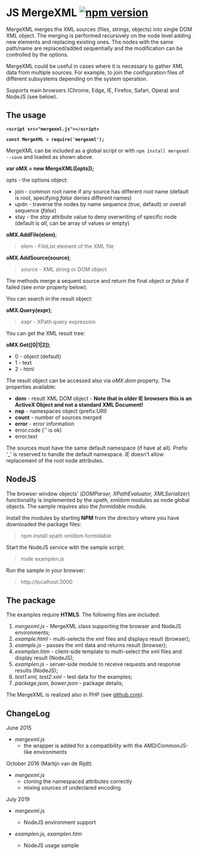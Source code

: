 JS MergeXML [![npm version](https://badge.fury.io/js/mergexml.svg)](https://badge.fury.io/js/mergexml)
==================

MergeXML merges the XML sources (files, strings, objects) into single DOM XML object.
The merging is performed recursively on the node level adding new elements and replacing existing ones.
The nodes with the same path/name are replaced/added sequentially and the modification can be controlled by the options.

MergeXML could be useful in cases where it is necessary to gather XML data from multiple sources.
For example, to join the configuration files of different subsystems depending on the system operation. 

Supports main browsers (Chrome, Edge, IE, Firefox, Safari, Opera) and NodeJS (see below).

The usage
-----

**`<script src="mergexml.js"></script>`**

**`const MergeXML = require('mergexml');`**

MergeXML can be included as a global script or with `npm install mergexml --save` and loaded as shown above.

**var oMX = new MergeXML([opts]);**

opts - the options object:

- join - common root name if any source has different root name (default is *root*, specifying *false* denies different names)
- updn - traverse the nodes by name sequence (*true*, default) or overall sequence (*false*)
- stay - the *stay* attribute value to deny overwriting of specific node (default is *all*, can be array of values or empty)

**oMX.AddFile(elem)**;

> elem - FileList element of the XML file

**oMX.AddSource(source)**;

> source - XML string or DOM object

The methods merge a sequent source and return the final object or *false* if failed (see *error* property below).

You can search in the result object:

**oMX.Query(expr)**;

> expr - XPath query expression

You can get the XML result tree:

**oMX.Get([0|1|2])**;

- 0 - object (default)
- 1 - text
- 2 - html

The result object can be accessed also via *oMX.dom* property. The properties available:

- **dom** - result XML DOM object - **Note that in older IE browsers this is an ActiveX Object and not a standard XML Document!**
- **nsp** - namespaces object (prefix:URI)
- **count** - number of sources merged
- **error** - error information
 - error.code ('' is ok)
 - error.text

The sources must have the same default namespace (if have at all).
Prefix '_' is reserved to handle the default namespace.
IE doesn't allow replacement of the root node attributes.

NodeJS
------
The browser window objects' (*DOMParser, XPathEvaluator, XMLSerializer*) functionality is implemented by the *xpath, xmldom* modules as node global objects. The sample requires also the *formidable* module.

Install the modules by starting **NPM** from the directory where you have downloaded the package files:

>npm install xpath xmldom formidable

Start the NodeJS service with the sample script:

>node examplen.js

Run the sample in your browser:

>http://localhost:3000

The package
------

The examples require **HTML5**. The following files are included:

1. *mergexml.js* - MergeXML class supporting the browser and NodeJS environments;
2. *example.html* - multi-selects the xml files and displays result (browser);
3. *example.js* - passes the xml data and returns result (browser);
4. *examplen.htm* - client-side template to multi-select the xml files and display result (NodeJS);
5. *examplen.js* - server-side module to receive requests and response results (NodeJS);
6. *test1.xml, test2.xml* - test data for the examples;
7. *package.json, bower.json* - package details;

The MergeXML is realized also in PHP (see [github.com]).

ChangeLog
---------

June 2015

- *mergexml.js*
  - the wrapper is added for a compatibility with the AMD/CommonJS-like environments
 
October 2016 (Martijn van de Rijdt)

- *mergexml.js*
  - cloning the namespaced attributes correctly
  - mixing sources of undeclared encoding

July 2019

- *mergexml.js*
  - NodeJS environment support
- *examplen.js, examplen.htm*
  - NodeJS usage sample
 
  [github.com]: http://www.github.com/hareko/php-merge-xml
